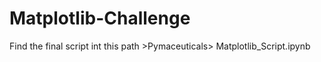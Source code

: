 # Matplotlib-Challenge

Find the final script int this path >Pymaceuticals> Matplotlib_Script.ipynb
